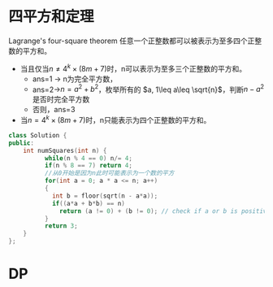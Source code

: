 # 四平方和定理
Lagrange's four-square theorem
任意一个正整数都可以被表示为至多四个正整数的平方和。
- 当且仅当$n\neq 4^k\times(8m+7)$时，n可以表示为至多三个正整数的平方和。
	- ans=1 -> n为完全平方数，
	- ans=2->$n=a^2+b^2$，枚举所有的 $a, 1\leq a\leq \sqrt{n}$，判断$n-a^2$ 是否时完全平方数
	- 否则，ans=3
- 当$n= 4^k\times(8m+7)$时，n只能表示为四个正整数的平方和。

```cpp
class Solution {
public:
    int numSquares(int n) {
          while(n % 4 == 0) n/= 4;
          if(n % 8 == 7) return 4;
          //从0开始是因为n此时可能表示为一个数的平方
          for(int a = 0; a * a <= n; a++)
          {
            int b = floor(sqrt(n - a*a));
            if((a*a + b*b) == n)
              return (a != 0) + (b != 0); // check if a or b is positive integer
          }
          return 3; 
    }
};
```
# DP
